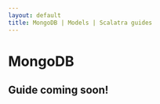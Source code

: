 ```yaml
---
layout: default
title: MongoDB | Models | Scalatra guides
---
```


<div class="page-header">
  <h1>MongoDB</h1>
</div>

## Guide coming soon!
